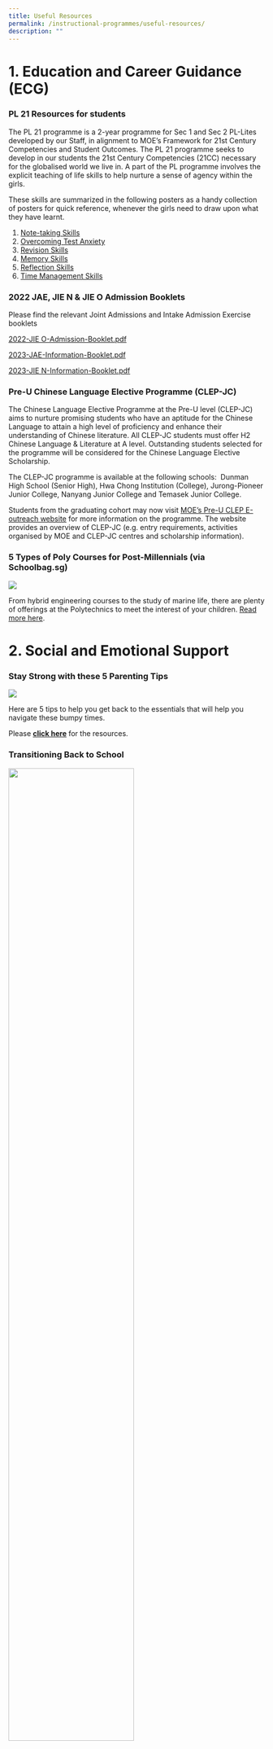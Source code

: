 ```yaml
---
title: Useful Resources
permalink: /instructional-programmes/useful-resources/
description: ""
---
```

# 1. Education and Career Guidance (ECG)


### PL 21 Resources for students

The PL 21 programme is a 2-year programme for Sec 1 and Sec 2 PL-Lites developed by our Staff, in alignment to MOE’s Framework for 21st Century Competencies and Student Outcomes. The PL 21 programme seeks to develop in our students the 21st Century Competencies (21CC) necessary for the globalised world we live in. A part of the PL programme involves the explicit teaching of life skills to help nurture a sense of agency within the girls.  
  
These skills are summarized in the following posters as a handy collection of posters for quick reference, whenever the girls need to draw upon what they have learnt.  
  
1. [Note-taking Skills](/files/pl21%20bites%20-%2001%20note-taking%20skills.pdf)
2. [Overcoming Test Anxiety](/files/pl21%20bites%20-%2002%20overcoming%20test%20anxiety.pdf)
3. [Revision Skills](/files/pl21%20bites%20-%2003%20revision%20skills.pdf)
4. [Memory Skills](/files/pl21%20bites%20-%2004%20memory%20skills.pdf)
5. [Reflection Skills](/files/pl21%20bites%20-%2005%20reflection%20skills.pdf)
6. [Time Management Skills](/files/pl21%20bites%20-%2006%20time%20management%20skills.pdf)

### 2022 JAE, JIE N & JIE O Admission Booklets

Please find the relevant Joint Admissions and Intake Admission Exercise booklets

[2022-JIE O-Admission-Booklet.pdf]()

[2023-JAE-Information-Booklet.pdf](/files/2023-JAE-Information-Booklet.pdf)

[2023-JIE N-Information-Booklet.pdf]()

### Pre-U Chinese Language Elective Programme (CLEP-JC)


The Chinese Language Elective Programme at the Pre-U level (CLEP-JC) aims to nurture promising students who have an aptitude for the Chinese Language to attain a high level of proficiency and enhance their understanding of Chinese literature. All CLEP-JC students must offer H2 Chinese Language & Literature at A level. Outstanding students selected for the programme will be considered for the Chinese Language Elective Scholarship.  
  
The CLEP-JC programme is available at the following schools:  Dunman High School (Senior High), Hwa Chong Institution (College), Jurong-Pioneer Junior College, Nanyang Junior College and Temasek Junior College.  
  
Students from the graduating cohort may now visit [MOE’s Pre-U CLEP E-outreach website](https://sites.google.com/moe.edu.sg/preuclep) for more information on the programme. The website provides an overview of CLEP-JC (e.g. entry requirements, activities organised by MOE and CLEP-JC centres and scholarship information).

### 5 Types of Poly Courses for Post-Millennials (via Schoolbag.sg)

![](/images/5-types-of-poly-courses-for-post-millennialsb.jpeg)

From hybrid engineering courses to the study of marine life, there are plenty of offerings at the Polytechnics to meet the interest of your children. [Read more here](https://www.schoolbag.sg/story/5-types-of-poly-courses-for-post-millennials).

# 2. Social and Emotional Support

### Stay Strong with these 5 Parenting Tips

![](/images/Stay%20Strong%20with%20these%205%20parenting%20tips.png)

Here are 5 tips to help you get back to the essentials that will help you navigate these bumpy times.  
  
Please **[click here](/files/stay-strong-with-these-5-parenting-tips.pdf)** for the resources.

### Transitioning Back to School


<img src="/images/Transitioning%20Back%20to%20School.png" 
     style="width:70%">

As our children gradually return to school, we might find ourselves in our period of adaptation. Here is a handy kit to best help our children as they gradually return to schools.  
  
Please **[click here](/files/Parent%20Kit%20-%20Transitioning%20Back%20to%20School.pdf)** for the resources.

### Stay Well To Stay Strong

![](/images/Stay%20Well%20To%20Stay%20Strong%20.png)

Here are some useful resources that can help you relax, destress and stay positive through it all. When we face challenging situations, it can help to talk to someone who can provide a listening ear and to offer you a different perspective.  
  
[https://www.healthhub.sg/programmes/170/StayWell#families-stay-healthy](https://www.healthhub.sg/programmes/170/StayWell#families-stay-healthy)

### Journey to Become a Better Supporter

![](/images/Journey%20to%20become%20a%20better%20supporter.png)

As we weather through COVID-19, there are surely times where we would feel overwhelmed. Join us through an experiential journey on how you can best navigate check in conversations  
  
Link to the Virtual Journey: [healthhub.sg/justcheckingin/virtualjourney](http://healthhub.sg/justcheckingin/virtualjourney)

Scan QR to enter

<img src="/images/journey%20QR.png" style="width:25%">

**Quarter, Quarter, Half (30 seconds song)**

![](/images/Quarter%20Quarter.png)

Nutrition plays such a big role in our development. My Healthy Plate is an easy-to-understand visual guide designed by Health Promotion to help you to eat healthier, manage your weight, ward off chronic diseases and stay happy and healthy.  
  
[https://www.youtube.com/watch?v=M-rsruugB3o](https://www.youtube.com/watch?v=M-rsruugB3o)

### A Guide to Building Mental Well-being of Children and Youth

<img src="/images/useful_resource11.jpeg" 
     style="width:50%">

In this guide, HPB have provided activities and tips that parents and teachers may use to build on the different mental wellbeing domains for children and youth. Parents may wish to use the information in your interaction with parents and families, in order to work together to build the mental wellbeing of children and youth.

  
  
Please [click here](/files/Mental-Wellbeing-Guide-for-Stakeholders.pdf) to access the guide.

### “Race to Praise” Fill Your Child’s Love Tank in 20 minutes


<img src="/images/Race%20to%20Praise.jpeg" 
     style="width:50%">

In this resource, Focus in the Family has provided activities and tips that parents can use to reconnect with your kids and nurture them with resilience to handle setbacks in life.

 
Please [click here](/files/Fill_Your_Child_s_Love_Tank_eGuide.pdf) to access the “Race To Praise” resource.

### Supporting your child’s transition through Secondary School


<img src="/images/useful_resource10.jpeg" 
     style="width:40%">

This resource provides tips for parents to build a supportive and caring home environment to nurture the Social and emotional skills of their children and support them through transitions. Please [click here](/files/Transition_Primary%20Sec_final.pdf) to access the resource.

### Building Resilience in Your Child

<img src="/images/useful_resource08.png" 
     style="width:50%">
		 
This resource provides information for parents on how to foster resilience and recognise common stress symptoms in their daughters. Tips on how to guide your child in developing a sense of purpose, setting goals, problem solving, building character strengths, developing positive thinking, building positive social skills and building “emotional strengths” are also included.  
  
Please click on [this link](/files/Resilience-Resources_for%20parents_final.pdf) to download the resource.

  
### Caring Actions in Response to an Emergency (CARE) Brochure

<p><a href="/files/MOE_Parent%20Version%20final%202018.pdf">
<img src="/images/carebrochure01.jpeg" width="100" height="132">
</a></p>

Please click on image to download this resource for staff and parents in crisis support.

### Article by Mrs Jenny Yeo, 9 July 2016 ‘Your Grades Do Not Define You’


<img src="/images/jenny_yeo.jpeg" 
     style="width:40%">

Please [click here](https://www.schoolbag.sg/story/your-grades-do-not-define-you#.V5qgk45Zwpp) to read the article.

### Strengthening positive Teacher-Student Relationships

<img src="/images/strengthen_positive_tsr.png" 
     style="width:50%">

Paya Lebar Methodist Girls' School (Sec) has continued to place a premium on enabling positive teacher-student relationships (TSR) to grow in a culture of care. The school’s journey, together with six others which have utilised either Transactional Analysis, Positive Education or Restorative Practices, has been captured and compiled into a book: Strengthening Positive TSR: Learning from the journeys of seven schools.  
  
Please [click here](/files/Strengthening%20Positive%20TSR_Learning%20from%20the%20journeys%20of%20seven%20schools.pdf) to access the book.

### What is Dyslexia?

<img src="/images/dyslexia.png" 
     style="width:50%">

This resource (What is Dyslexia?) was designed primarily for parents.  
  
What is Dyslexia? aims to raise awareness of  the characteristics of dyslexia, dispel some common myths, and provide  strategies that parents can use to support their child with dyslexia at  home.  
  
What is Dyslexia? covers three broad areas:  

*   Signs of dyslexia
*   Common myths about dyslexia
*   Supporting my child with dyslexia
*   Helping your child to have a healthy self-esteem
*   Helping your child with literacy activities (each activity is accompanied by a printable hand-out in PDF format)
*   Helping your child with homework  
    

  
Please [click here](https://www.schoolbag.sg/story/supporting-children-with-dyslexia) for more information.

### How Parents Can Support Their Children in the Learning of Tamil Language in Secondary School

<img src="/images/useful_resource09.jpeg" 
     style="width:80%">
		 
Please [click here](https://www.schoolbag.sg/story/how-parents-can-support-their-children-in-the-learning-of-tamil-language-in-secondary-school?utm_source=newsletter&utm_medium=email&utm_campaign=2016#.Vv3N6z-NPP5) to read the article.  

### Healthy Meals in Schools Programme

<img src="/images/healthy_meal.png" 
     style="width:50%">

This brochure provides parents with tips to reinforce healthy eating habits.

  
Please click this [Parents’ Booklet](/files/HPB%20HM%20Parents'%20Booklet_School_Generic_30%20Mar.pdf) for details.  
  
Source: Health Promotion Board

# 3. Academic Support

### Providing Social and Emotional Support for your child


<img src="/images/provide%20social.png" 
     style="width:70%">

**[This brochure](/files/trifold-brochure.pdf)** provides an overview of resources for parents in providing social and emotional support.

### Relating Well with Our Children

<img src="/images/relating-well-with-your-child.jpeg" 
     style="width:70%">
		 
Communicating with our children is one of our best ways of building bonds. How can we help our children know that we care for them? [**Here are tips**](/files/relating-well-with-your-child.pdf) on relating well with our children through active listening and S.P.A.C.E.

### Resources for students on Note-taking, Listening, Participation Tips

Source: Dartmouth College, USA  
[https://www.dartmouth.edu/~acskills/success/notes.html](https://www.dartmouth.edu/~acskills/success/notes.html)  

### Resources for students on Study skills: Time management, Reading, Note-taking, IT literacy, Research & Library skills

Source: University of Cambridge  
[https://www.admin.cam.ac.uk/univ/plagiarism/students/skills/](https://www.admin.cam.ac.uk/univ/plagiarism/students/skills/)  

### breathe Brochures from HPB

<p><a href="/files/stress-busters.pdf">
<img src="/images/useful_resource01.png" style="width:50%">
</a></p>

Click on image to find out how you can overcome stress and free yourself to release the potential within you!

<p><a href="/files/power-of-positive-thinking.pdf">
<img src="/images/useful_resource02.png" style="width:50%">
</a></p>

Click on image to find out how you can choose to think positively for a more rewarding and fulfilling life.

<p><a href="/files/being-emo-chic.pdf">
<img src="/images/useful_resource01a.png" style="width:50%">
</a></p>

Click on image to find out how you can manage your emotions

### Stay Cool! Beat Stress

<p><a href="/files/Stay%20Cool!%20Beat%20Stress.pdf">
<img src="/images/useful_resource03.png" style="width:40%">
</a></p>

This 16-page booklet by the Health Promotion Board (HPB) gives some tips on how to manage stress and other challenges. Click on image to find out how you can beat exam stress.

### Manage Stress Before It Manages You

<p><a href="/files/Manage%20Stress%20Before%20It%20Manages%20You.pdf">
<img src="/images/useful_resource04.png" style="width:40%">
</a></p>


This booklet by the HPB informs adults about the sources and signs of stress. It educates adults on managing stress effectively to prevent health problems. Click on image to find out how you can manage stress.

### It's Exams Time!

<p><a href="/files/Its%20exams%20time_for%20students%20(green).pdf">
<img src="/images/useful_resource06.jpeg" style="width:40%">
</a></p>

This is a poster that serves to remind students on what to do before, during and after exams with the aim to help them manage their stress better. Click on image to download the poster.

### Bookmark for parents

<img src="/images/useful_resource05.jpeg" style="width:40%">

This is a bookmark that provides parents with tips on how to be there for their child during the exams period. Click on image to download the bookmark.

### Guide for Parents on Setting Parental Controls

<img src="/images/set-parental-control-sm.jpeg" style="width:50%">

[Click here](https://www.schoolbag.sg/story/guide-for-parents-on-setting-parental-controls#.V6vizvl96Un) to read the article.



### Time management Resource

Developing time management skills is an important part of life. We seek to help our girls become aware of how they use their time in the context of competing demands on their time. Click on [this link](https://www.plmgss.moe.edu.sg/qql/slot/u173/images/DOC/Revised%20PL-Lite%E2%80%99s%20Tips%20on%20Time%20Management.docx) to download time management tips and a blank daily time-table for planning the use of one’s time.